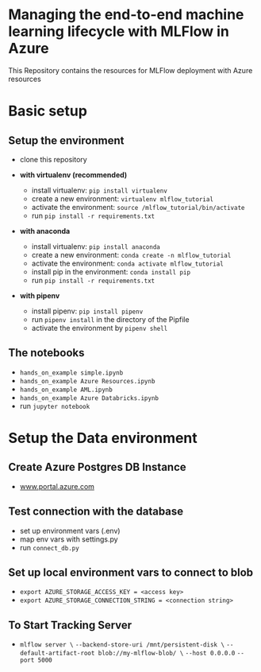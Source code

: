 # Managing the end-to-end machine learning lifecycle with MLFlow in Azure

This Repository contains the resources for MLFlow deployment with Azure resources

# Basic setup

## Setup the environment
- clone this repository
- **with virtualenv (recommended)**
  - install virtualenv: `pip install virtualenv`
  - create a new environment: `virtualenv mlflow_tutorial`
  - activate the environment: `source /mlflow_tutorial/bin/activate`
  - run `pip install -r requirements.txt`

- **with anaconda**
  - install virtualenv: `pip install anaconda`
  - create a new environment: `conda create -n mlflow_tutorial`
  - activate the environment: `conda activate mlflow_tutorial`
  - install pip in the environment: `conda install pip`
  - run `pip install -r requirements.txt`

- **with pipenv** 
  - install pipenv: `pip install pipenv`
  - run `pipenv install` in the directory of the Pipfile
  - activate the environment by `pipenv shell`

## The notebooks
- `hands_on_example simple.ipynb`
- `hands_on_example Azure Resources.ipynb`
- `hands_on_example AML.ipynb`
- `hands_on_example Azure Databricks.ipynb`
- run `jupyter notebook`


# Setup the Data environment
## Create Azure Postgres DB Instance
- www.portal.azure.com

## Test connection with the database
- set up environment vars (.env)
- map env vars with settings.py
- run `connect_db.py`

## Set up local environment vars to connect to blob
- `export AZURE_STORAGE_ACCESS_KEY = <access key>`
- `export AZURE_STORAGE_CONNECTION_STRING = <connection string>`

## To Start Tracking Server
- `mlflow server \`
    `--backend-store-uri /mnt/persistent-disk \`
    `--default-artifact-root blob://my-mlflow-blob/ \`
    `--host 0.0.0.0`
    `--port 5000`

